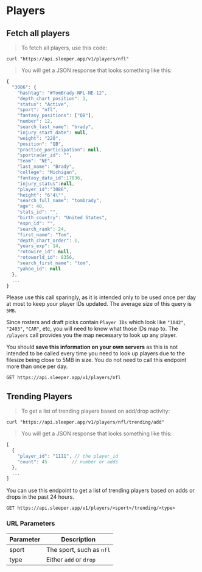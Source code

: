 # Players

## Fetch all players

> To fetch all players, use this code:

```shell
curl "https://api.sleeper.app/v1/players/nfl"
```

> You will get a JSON response that looks something like this:

```javascript
{
  "3086": {
    "hashtag": "#TomBrady-NFL-NE-12",
    "depth_chart_position": 1,
    "status": "Active",
    "sport": "nfl",
    "fantasy_positions": ["QB"],
    "number": 12,
    "search_last_name": "brady",
    "injury_start_date": null,
    "weight": "220",
    "position": "QB",
    "practice_participation": null,
    "sportradar_id": "",
    "team": "NE",
    "last_name": "Brady",
    "college": "Michigan",
    "fantasy_data_id":17836,
    "injury_status":null,
    "player_id":"3086",
    "height": "6'4\"",
    "search_full_name": "tombrady",
    "age": 40,
    "stats_id": "",
    "birth_country": "United States",
    "espn_id": "",
    "search_rank": 24,
    "first_name": "Tom",
    "depth_chart_order": 1,
    "years_exp": 14,
    "rotowire_id": null,
    "rotoworld_id": 8356,
    "search_first_name": "tom",
    "yahoo_id": null
  },
  ...
}
```

<aside class="notice">
Please use this call sparingly, as it is intended only to be used once per day at most to keep your player IDs updated.  The average size of this query is <code>5MB</code>.
</aside>

Since rosters and draft picks contain `Player IDs` which look like `"1042"`, `"2403"`, `"CAR"`, etc, you will need to know what those IDs map to.  The `/players` call provides you the map necessary to look up any player.

You should **save this information on your own servers** as this is not intended to be called every time you need to look up players due to the filesize being close to 5MB in size.  You do not need to call this endpoint more than once per day.

`GET https://api.sleeper.app/v1/players/nfl`

## Trending Players

> To get a list of trending players based on add/drop activity:

```shell
curl "https://api.sleeper.app/v1/players/nfl/trending/add"
```

> You will get a JSON response that looks something like this:

```javascript
[
  {
    "player_id": "1111", // the player_id
    "count": 45         // number or adds
  },
  ...
]
```

You can use this endpoint to get a list of trending players based on adds or drops in the past 24 hours.

`GET https://api.sleeper.app/v1/players/<sport>/trending/<type>`

### URL Parameters

Parameter | Description
--------- | -----------
sport     | The sport, such as `nfl`
type      | Either `add` or `drop`
